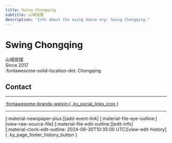 ```yaml
---
title: Swing Chongqing
subtitle: 山城摇摆
description: "Info about the swing dance org: Swing Chongqing."
---
```


# Swing Chongqing

山城摇摆  
Since 2017  
:fontawesome-solid-location-dot: Chongqing  


## Contact


---

 [:fontawesome-brands-weixin:{ .ky_social_links_icon }](# "山城摇摆SwingChongqing")

---

<div class="ky_page_footer" markdown>
<div class="ky_page_footer_trailing" markdown="span">
[:material-newspaper-plus:][add-event-link]
[:material-file-eye-outline:][view-raw-source-file]
[:material-file-edit-outline:][edit-info]
</div>
<div class="ky_page_footer_leading" markdown="span">
[:material-clock-edit-outline: 2024-06-30T10:35:00 UTC][view-edit-history]{ .ky_page_footer_history_button }
</div>
</div>

[add-event-link]: https://github.com/swingdance/events/issues/new?assignees=&labels=add+event&projects=&template=02-add_entity.yml&title=%5Bzh_CN%5D%20Add%20Event%3A%20%3CName%3E&region=zh_CN&province=Chongqing&city=Chongqing&org_id=swing-chong-qing "Add Event"
[view-raw-source-file]: https://github.com/swingdance/orgs/blob/main/zh_CN/swing-chong-qing.json "View Raw Source File"
[edit-info]: https://github.com/swingdance/orgs/issues/new?assignees=&labels=update+org&projects=&template=03-update_entity.yml&title=%5Bzh_CN%5D%20Update%20Org%3A%20Swing%20Chongqing&region=zh_CN&id=swing-chong-qing&name=Swing%20Chongqing "Edit Info"

[view-edit-history]: https://github.com/swingdance/orgs/commits/main/zh_CN/swing-chong-qing.json "View Edit History"
